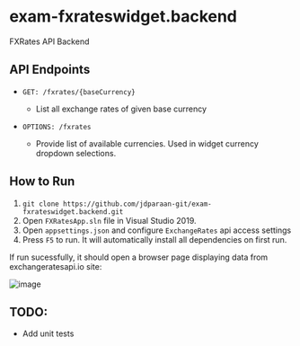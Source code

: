 # exam-fxrateswidget.backend
FXRates API Backend

## API Endpoints
- `GET: /fxrates/{baseCurrency}`
  - List all exchange rates of given base currency
  
- `OPTIONS: /fxrates`
  - Provide list of available currencies. Used in widget currency dropdown selections.

## How to Run
1. `git clone https://github.com/jdparaan-git/exam-fxrateswidget.backend.git`
2. Open `FXRatesApp.sln` file in Visual Studio 2019.
3. Open `appsettings.json` and configure `ExchangeRates` api access settings
4. Press `F5` to run. It will automatically install all dependencies on first run.

If run sucessfully, it should open a browser page displaying data from exchangeratesapi.io site:

![image](https://user-images.githubusercontent.com/43879798/115036092-c68e5d80-9eff-11eb-8df6-146deadef20b.png)

## TODO: 
- Add unit tests
